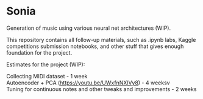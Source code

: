 # Sonia
Generation of music using various neural net architectures (WIP).

This repository contains all follow-up materials, such as .ipynb labs, Kaggle competitions submission notebooks, and other stuff that gives enough foundation for the project.

Estimates for the project (WIP):

Collecting MIDI dataset - 1 week \
Autoencoder + PCA (https://youtu.be/UWxfnNXlVy8) - 4 weeksv \
Tuning for continuous notes and other tweaks and improvements - 2 weeks
